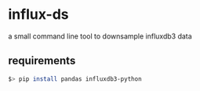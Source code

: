 # influx-ds

a small command line tool to downsample influxdb3 data

## requirements

```bash
$> pip install pandas influxdb3-python
```


